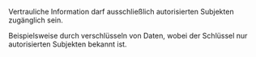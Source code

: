 Vertrauliche Information darf ausschließlich autorisierten Subjekten zugänglich sein. 

Beispielsweise durch verschlüsseln von Daten, wobei der Schlüssel nur autorisierten Subjekten bekannt ist.